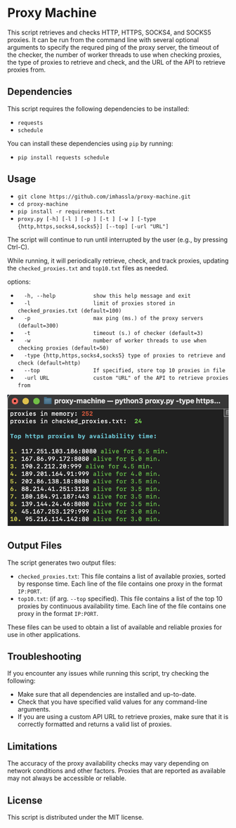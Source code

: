 # Proxy Machine

This script retrieves and checks HTTP, HTTPS, SOCKS4, and SOCKS5 proxies. It can be run from the command line with several optional arguments to specify the requred ping of the proxy server, the timeout of the checker, the number of worker threads to use when checking proxies, the type of proxies to retrieve and check, and the URL of the API to retrieve proxies from.

## Dependencies

This script requires the following dependencies to be installed:

- `requests`
- `schedule`

You can install these dependencies using `pip` by running:
- `pip install requests schedule` 

## Usage
- `git clone https://github.com/imhassla/proxy-machine.git`
- `cd proxy-machine`
- `pip install -r requirements.txt`
- `proxy.py [-h] [-l ] [-p ] [-t ] [-w ]
                [-type {http,https,socks4,socks5}] [--top] [-url "URL"]`

The script will continue to run until interrupted by the user (e.g., by pressing Ctrl-C). 

While running, it will periodically retrieve, check, and track proxies, updating the `checked_proxies.txt` and `top10.txt` files as needed.



options:
- `  -h, --help            show this help message and exit` 
- `  -l                    limit of proxies stored in checked_proxies.txt (default=100)`  
- `  -p                    max ping (ms.) of the proxy servers (default=300)`                        
- `  -t                    timeout (s.) of checker (default=3)`  
- `  -w                    number of worker threads to use when checking proxies (default=50)`
- `  -type {http,https,socks4,socks5}
                        type of proxies to retrieve and check (default=http)`                    
- `  --top                 If specified, store top 10 proxies in file`
- `  -url URL              custom "URL" of the API to retrieve proxies from`


![alt text](https://github.com/imhassla/proxy-machine/blob/main/image/demo1.png)

## Output Files

The script generates two output files:

- `checked_proxies.txt`: This file contains a list of available proxies, sorted by response time. Each line of the file contains one proxy in the format `IP:PORT`.
- `top10.txt`: (if arg. `--top` specified). This file contains a list of the top 10 proxies by continuous availability time. Each line of the file contains one proxy in the format `IP:PORT`.

These files can be used to obtain a list of available and reliable proxies for use in other applications.

## Troubleshooting

If you encounter any issues while running this script, try checking the following:

- Make sure that all dependencies are installed and up-to-date.
- Check that you have specified valid values for any command-line arguments.
- If you are using a custom API URL to retrieve proxies, make sure that it is correctly formatted and returns a valid list of proxies.

## Limitations

The accuracy of the proxy availability checks may vary depending on network conditions and other factors. Proxies that are reported as available may not always be accessible or reliable.

## License

This script is distributed under the MIT license. 
